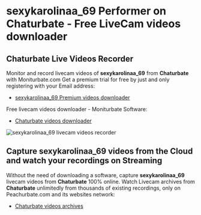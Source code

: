 # sexykarolinaa_69 Performer on Chaturbate - Free LiveCam videos downloader

## Chaturbate Live Videos Recorder

Monitor and record livecam videos of **sexykarolinaa_69** from **Chaturbate** with Moniturbate.com
Get a premium trial for free by just and only registering with your Email address:
* [sexykarolinaa_69 Premium videos downloader](https://moniturbate.com/request-demo-licence-key.html)

Free livecam videos downloader - Moniturbate Software:
* [Chaturbate videos downloader](https://moniturbate.com/moniturbate-download-software.html)

![sexykarolinaa_69 livecam videos recorder](https://peachurnet.com/templates/moniturbate-software.png)


## Capture sexykarolinaa_69 videos from the Cloud and watch your recordings on Streaming

Without the need of downloading a software, capture **sexykarolinaa_69** livecam videos from **Chaturbate** 100% online.
Watch Livecam archives from **Chaturbate** unlimitedly from thousands of existing recordings, only on Peachurbate.com and its websites network:
* [Chaturbate videos archives](https://peachurnet.com/)